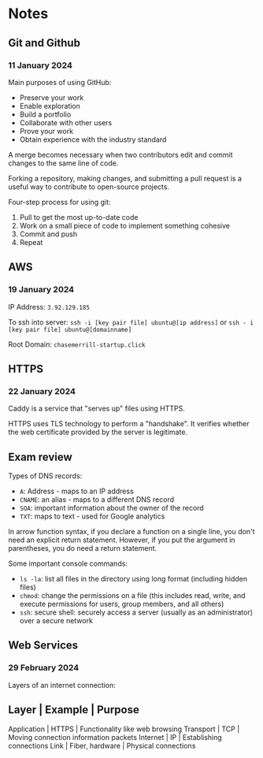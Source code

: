 # Notes

## Git and Github

### 11 January 2024

Main purposes of using GitHub:
- Preserve your work
- Enable exploration
- Build a portfolio
- Collaborate with other users
- Prove your work
- Obtain experience with the industry standard

A merge becomes necessary when two contributors edit and commit changes to the same line of code.

Forking a repository, making changes, and submitting a pull request is a useful way to contribute to open-source projects.

Four-step process for using git:
1. Pull to get the most up-to-date code
2. Work on a small piece of code to implement something cohesive
3. Commit and push
4. Repeat

## AWS

### 19 January 2024

IP Address: `3.92.129.185`

To ssh into server: `ssh -i [key pair file] ubuntu@[ip address]` or `ssh - i [key pair file] ubuntu@[domainname]`

Root Domain: `chasemerrill-startup.click`

## HTTPS

### 22 January 2024

Caddy is a service that "serves up" files using HTTPS.

HTTPS uses TLS technology to perform a "handshake". It verifies whether the web certificate provided by the server is legitimate.

## Exam review

Types of DNS records:
- `A`: Address - maps to an IP address
- `CNAME`: an alias - maps to a different DNS record
- `SOA`: important information about the owner of the record
- `TXT`: maps to text - used for Google analytics

In arrow function syntax, if you declare a function on a single line, you don't need an explicit return statement. However, if you put the argument in parentheses, you do need a return statement.

Some important console commands:
- `ls -la`: list all files in the directory using long format (including hidden files)
- `chmod`: change the permissions on a file (this includes read, write, and execute permissions for users, group members, and all others)
- `ssh`: secure shell: securely access a server (usually as an administrator) over a secure network

## Web Services

### 29 February 2024

Layers of an internet connection:

Layer        | Example          | Purpose
-----------------------------------------------------------------------
Application  | HTTPS            | Functionality like web browsing
Transport    | TCP              | Moving connection information packets
Internet     | IP               |	Establishing connections
Link         | Fiber, hardware  |	Physical connections
